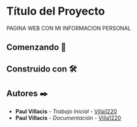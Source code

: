 # Título del Proyecto
PAGINA WEB CON MI INFORMACION PERSONAL
## Comenzando 🚀

## Construido con 🛠️

## Autores ✒️
* **Paul Villacis** - *Trabajo Inicial* - [Villa1220](https://github.com/Villa1220)
* **Paul Villacis** - *Documentación* - [Villa1220](https://github.com/Villa1220)

